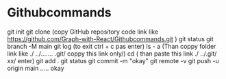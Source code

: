# Githubcommands
git init
git clone (copy GitHub repository code link like https://github.com/Graph-with-React/Githubcommands.git )
git status
git  branch -M main
git log (to exit ctrl + c pas enter)
ls - a  (Than  coppy folder link  like  ./ ../....... .git/ coppy this link only/)
cd  ( than paste this link  ./ ../.git/ xx/ enter)
git add .
git status 
git commit  -m "okay" 
git remote -v
git push -u origin main 
.....
okay

